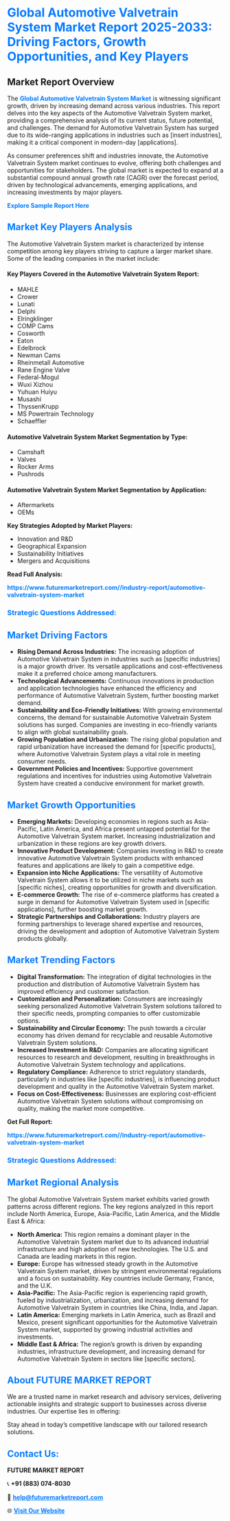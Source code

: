 <h1 style="color: #007BFF;">Global Automotive Valvetrain System Market Report 2025-2033: Driving Factors, Growth Opportunities, and Key Players</h1>

<section id="overview">
<h2>Market Report Overview</h2>
<p>The <a href="https://www.futuremarketreport.com//industry-report/automotive-valvetrain-system-market" style="color: #007BFF; text-decoration: none;"><strong>Global Automotive Valvetrain System Market</strong></a> is witnessing significant growth, driven by increasing demand across various industries. This report delves into the key aspects of the Automotive Valvetrain System market, providing a comprehensive analysis of its current status, future potential, and challenges. The demand for Automotive Valvetrain System has surged due to its wide-ranging applications in industries such as [insert industries], making it a critical component in modern-day [applications].</p>
<p>As consumer preferences shift and industries innovate, the Automotive Valvetrain System market continues to evolve, offering both challenges and opportunities for stakeholders. The global market is expected to expand at a substantial compound annual growth rate (CAGR) over the forecast period, driven by technological advancements, emerging applications, and increasing investments by major players.</p>
</section>

<section id="overview">
<p><a href="https://www.futuremarketreport.com//request-sample/reportId=87455" style="color: #007BFF; text-decoration: none;"><strong>Explore Sample Report Here</strong></a></p>
</section>

<section id="key-players">
<h2 style="color: #007BFF;">Market Key Players Analysis</h2>
<p>The Automotive Valvetrain System market is characterized by intense competition among key players striving to capture a larger market share. Some of the leading companies in the market include:</p>
<h4>Key Players Covered in the Automotive Valvetrain System Report:</h4>
<ul><li>MAHLE</li><li>Crower</li><li>Lunati</li><li>Delphi</li><li>Elringklinger</li><li>COMP Cams</li><li>Cosworth</li><li>Eaton</li><li>Edelbrock</li><li>Newman Cams</li><li>Rheinmetall Automotive</li><li>Rane Engine Valve</li><li>Federal-Mogul</li><li>Wuxi Xizhou</li><li>Yuhuan Huiyu</li><li>Musashi</li><li>ThyssenKrupp</li><li>MS Powertrain Technology</li><li>Schaeffler</li></ul>
<h4>Automotive Valvetrain System Market Segmentation by Type:</h4>
<ul><li>Camshaft</li><li>Valves</li><li>Rocker Arms</li><li>Pushrods</li></ul>

<h4>Automotive Valvetrain System Market Segmentation by Application:</h4>
<ul><li>Aftermarkets</li><li>OEMs</li></ul>
<p><strong>Key Strategies Adopted by Market Players:</strong></p>
<ul>
<li>Innovation and R&D</li>
<li>Geographical Expansion</li>
<li>Sustainability Initiatives</li>
<li>Mergers and Acquisitions</li>
</ul>
</section>

<section>
<p><strong>Read Full Analysis: </strong></p><a href="https://www.futuremarketreport.com//industry-report/automotive-valvetrain-system-market" style="color: #007BFF; text-decoration: none;"><strong>https://www.futuremarketreport.com//industry-report/automotive-valvetrain-system-market</strong></a>
<h3 style="color: #007BFF;">Strategic Questions Addressed:</h3>
</section>

<section id="driving-factors">
<h2 style="color: #007BFF;">Market Driving Factors</h2>
<ul>
<li><strong>Rising Demand Across Industries:</strong> The increasing adoption of Automotive Valvetrain System in industries such as [specific industries] is a major growth driver. Its versatile applications and cost-effectiveness make it a preferred choice among manufacturers.</li>
<li><strong>Technological Advancements:</strong> Continuous innovations in production and application technologies have enhanced the efficiency and performance of Automotive Valvetrain System, further boosting market demand.</li>
<li><strong>Sustainability and Eco-Friendly Initiatives:</strong> With growing environmental concerns, the demand for sustainable Automotive Valvetrain System solutions has surged. Companies are investing in eco-friendly variants to align with global sustainability goals.</li>
<li><strong>Growing Population and Urbanization:</strong> The rising global population and rapid urbanization have increased the demand for [specific products], where Automotive Valvetrain System plays a vital role in meeting consumer needs.</li>
<li><strong>Government Policies and Incentives:</strong> Supportive government regulations and incentives for industries using Automotive Valvetrain System have created a conducive environment for market growth.</li>
</ul>
</section>

<section id="growth-opportunities">
<h2 style="color: #007BFF;">Market Growth Opportunities</h2>
<ul>
<li><strong>Emerging Markets:</strong> Developing economies in regions such as Asia-Pacific, Latin America, and Africa present untapped potential for the Automotive Valvetrain System market. Increasing industrialization and urbanization in these regions are key growth drivers.</li>
<li><strong>Innovative Product Development:</strong> Companies investing in R&D to create innovative Automotive Valvetrain System products with enhanced features and applications are likely to gain a competitive edge.</li>
<li><strong>Expansion into Niche Applications:</strong> The versatility of Automotive Valvetrain System allows it to be utilized in niche markets such as [specific niches], creating opportunities for growth and diversification.</li>
<li><strong>E-commerce Growth:</strong> The rise of e-commerce platforms has created a surge in demand for Automotive Valvetrain System used in [specific applications], further boosting market growth.</li>
<li><strong>Strategic Partnerships and Collaborations:</strong> Industry players are forming partnerships to leverage shared expertise and resources, driving the development and adoption of Automotive Valvetrain System products globally.</li>
</ul>
</section>

<section id="trending-factors">
<h2 style="color: #007BFF;">Market Trending Factors</h2>
<ul>
<li><strong>Digital Transformation:</strong> The integration of digital technologies in the production and distribution of Automotive Valvetrain System has improved efficiency and customer satisfaction.</li>
<li><strong>Customization and Personalization:</strong> Consumers are increasingly seeking personalized Automotive Valvetrain System solutions tailored to their specific needs, prompting companies to offer customizable options.</li>
<li><strong>Sustainability and Circular Economy:</strong> The push towards a circular economy has driven demand for recyclable and reusable Automotive Valvetrain System solutions.</li>
<li><strong>Increased Investment in R&D:</strong> Companies are allocating significant resources to research and development, resulting in breakthroughs in Automotive Valvetrain System technology and applications.</li>
<li><strong>Regulatory Compliance:</strong> Adherence to strict regulatory standards, particularly in industries like [specific industries], is influencing product development and quality in the Automotive Valvetrain System market.</li>
<li><strong>Focus on Cost-Effectiveness:</strong> Businesses are exploring cost-efficient Automotive Valvetrain System solutions without compromising on quality, making the market more competitive.</li>
</ul>
</section>

<section>
<p><strong>Get Full Report: </strong></p><a href="https://www.futuremarketreport.com//industry-report/automotive-valvetrain-system-market" style="color: #007BFF; text-decoration: none;"><strong>https://www.futuremarketreport.com//industry-report/automotive-valvetrain-system-market</strong></a>
<h3 style="color: #007BFF;">Strategic Questions Addressed:</h3>
</section>


<section id="regional-analysis">
<h2 style="color: #007BFF;">Market Regional Analysis</h2>
<p>The global Automotive Valvetrain System market exhibits varied growth patterns across different regions. The key regions analyzed in this report include North America, Europe, Asia-Pacific, Latin America, and the Middle East & Africa:</p>
<ul>
<li><strong>North America:</strong> This region remains a dominant player in the Automotive Valvetrain System market due to its advanced industrial infrastructure and high adoption of new technologies. The U.S. and Canada are leading markets in this region.</li>
<li><strong>Europe:</strong> Europe has witnessed steady growth in the Automotive Valvetrain System market, driven by stringent environmental regulations and a focus on sustainability. Key countries include Germany, France, and the U.K.</li>
<li><strong>Asia-Pacific:</strong> The Asia-Pacific region is experiencing rapid growth, fueled by industrialization, urbanization, and increasing demand for Automotive Valvetrain System in countries like China, India, and Japan.</li>
<li><strong>Latin America:</strong> Emerging markets in Latin America, such as Brazil and Mexico, present significant opportunities for the Automotive Valvetrain System market, supported by growing industrial activities and investments.</li>
<li><strong>Middle East & Africa:</strong> The region’s growth is driven by expanding industries, infrastructure development, and increasing demand for Automotive Valvetrain System in sectors like [specific sectors].</li>
</ul>
</section>

<footer>
<h2 style="color: #007BFF;">About FUTURE MARKET REPORT</h2>
<p>We are a trusted name in market research and advisory services, delivering actionable insights and strategic support to businesses across diverse industries. Our expertise lies in offering:</p>

<p>Stay ahead in today’s competitive landscape with our tailored research solutions.</p>

<h2 style="color: #007BFF;">Contact Us:</h2>
<p><strong>FUTURE MARKET REPORT</strong></p>
<p>📞 <strong>+91 (883) 074-8030</strong></p>
<p>📧 <strong><a href="mailto:help@futuremarketreport.com" style="color: #007BFF;">help@futuremarketreport.com</a></strong></p>
<p>🌐 <strong><a href="https://www.futuremarketreport.com/" style="color: #007BFF;">Visit Our Website</a></strong></p>
</footer>